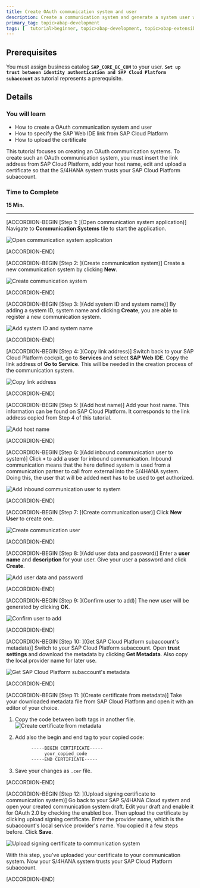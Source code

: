 ```yaml
---
title: Create OAuth communication system and user
description: Create a communication system and generate a system user within the communication system.
primary_tag: topic>abap-development
tags: [  tutorial>beginner, topic>abap-development, topic>abap-extensibility ]
---
```


## Prerequisites  
You must assign business catalog **`SAP_CORE_BC_COM`** to your user. **`Set up trust between identity authentication and SAP Cloud Platform subaccount`** as tutorial represents a prerequisite.

## Details
### You will learn
- How to create a OAuth communication system and user
- How to specify the SAP Web IDE link from SAP Cloud Platform
- How to upload the certificate

This tutorial focuses on creating an OAuth communication systems. To create such an OAuth communication system, you must insert the link address from SAP Cloud Platform, add your host name, edit and upload a certificate so that the S/4HANA system trusts your SAP Cloud Platform subaccount.

### Time to Complete
**15 Min**.

---

[ACCORDION-BEGIN [Step 1: ](Open communication system application)]
Navigate to **Communication Systems** tile to start the application.

![Open communication system application](system.png)

[ACCORDION-END]

[ACCORDION-BEGIN [Step 2: ](Create communication system)]
Create a new communication system by clicking **New**.

![Create communication system](new.png)

[ACCORDION-END]

[ACCORDION-BEGIN [Step 3: ](Add system ID and system name)]
By adding a system ID, system name and clicking **Create**, you are able to register a new communication system.

![Add system ID and system name](create.png)

[ACCORDION-END]

[ACCORDION-BEGIN [Step 4: ](Copy link address)]
Switch back to your SAP Cloud Platform cockpit, go to **Services** and select **SAP Web IDE**. Copy the link address of **Go to Service**. This will be needed in the creation process of the communication system.

![Copy link address](link.png)

[ACCORDION-END]

[ACCORDION-BEGIN [Step 5: ](Add host name)]
Add your host name. This information can be found on SAP Cloud Platform. It corresponds to the link address copied from Step 4 of this tutorial.

![Add host name](hostname.png)

[ACCORDION-END]

[ACCORDION-BEGIN [Step 6: ](Add inbound communication user to system)]
Click **`+`** to add a user for inbound communication. Inbound communication means that the here defined system is used from a communication partner to call from external into the S/4HANA system. Doing this, the user that will be added next has to be used to get authorized.

![Add inbound communication user to system](plus.png)

[ACCORDION-END]

[ACCORDION-BEGIN [Step 7: ](Create communication user)]
Click **New User** to create one.

![Create communication user](newuser.png)

[ACCORDION-END]

[ACCORDION-BEGIN [Step 8: ](Add user data and password)]
Enter a **user name** and **description** for your user. Give your user a password and click **Create**.

![Add user data and password](userdata.png)

[ACCORDION-END]

[ACCORDION-BEGIN [Step 9: ](Confirm user to add)]
The new user will be generated by clicking **OK**.

![Confirm user to add](ok.png)

[ACCORDION-END]

[ACCORDION-BEGIN [Step 10: ](Get SAP Cloud Platform subaccount's metadata)]
Switch to your SAP Cloud Platform subaccount. Open **trust settings** and download the metadata by clicking **Get Metadata**. Also copy the local provider name for later use.

![Get SAP Cloud Platform subaccount's metadata](trust.png)

[ACCORDION-END]

[ACCORDION-BEGIN [Step 11: ](Create certificate from metadata)]
Take your downloaded metadata file from SAP Cloud Platform and open it with an editor of your choice.

1. Copy the code between both tags in another file.
![Create certificate from metadata](certificate2.png)
2. Add also the begin and end tag to your copied code:

    ```swift
          -----BEGIN CERTIFICATE-----
               your_copied_code
          -----END CERTIFICATE-----

    ```
3. Save your changes as `.cer` file.


[ACCORDION-END]

[ACCORDION-BEGIN [Step 12: ](Upload signing certificate to communication system)]
Go back to your SAP S/4HANA Cloud system and open your created communication system draft. Edit your draft and enable it for OAuth 2.0 by checking the enabled box. Then upload the certificate by clicking upload signing certificate. Enter the provider name, which is the subaccount's local service provider's name. You copied it a few steps before. Click **Save**.

![Upload signing certificate to communication system](certificate.png)

With this step, you've uploaded your certificate to your communication system. Now your S/4HANA system trusts your SAP Cloud Platform subaccount.

[ACCORDION-END]
